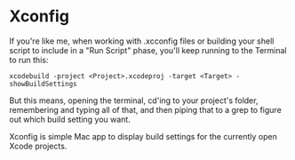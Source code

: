 # Xconfig

If you're like me, when working with .xcconfig files or building your shell script to include in a "Run Script" phase, you'll keep running to the Terminal to run this:

```xcodebuild -project <Project>.xcodeproj -target <Target> -showBuildSettings```

But this means, opening the terminal, cd'ing to your project's folder, remembering and typing all of that, and then piping that to a grep to figure out which build setting you want.

Xconfig is simple Mac app to display build settings for the currently open Xcode projects. 

